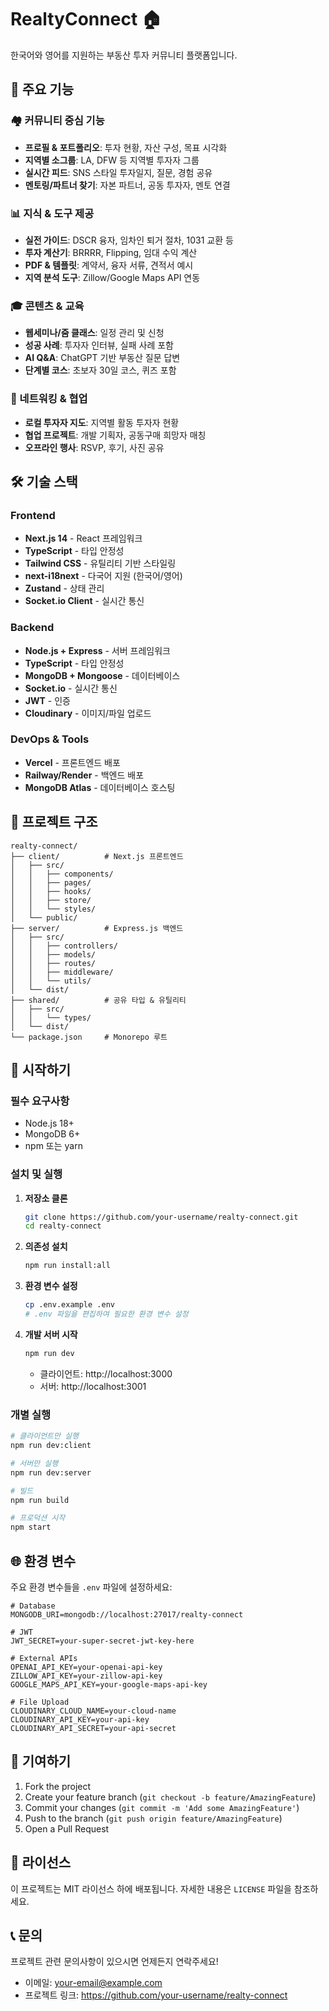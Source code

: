 # RealtyConnect 🏠

한국어와 영어를 지원하는 부동산 투자 커뮤니티 플랫폼입니다.

## 🚀 주요 기능

### 🏘️ 커뮤니티 중심 기능
- **프로필 & 포트폴리오**: 투자 현황, 자산 구성, 목표 시각화
- **지역별 소그룹**: LA, DFW 등 지역별 투자자 그룹
- **실시간 피드**: SNS 스타일 투자일지, 질문, 경험 공유
- **멘토링/파트너 찾기**: 자본 파트너, 공동 투자자, 멘토 연결

### 📊 지식 & 도구 제공
- **실전 가이드**: DSCR 융자, 임차인 퇴거 절차, 1031 교환 등
- **투자 계산기**: BRRRR, Flipping, 임대 수익 계산
- **PDF & 템플릿**: 계약서, 융자 서류, 견적서 예시
- **지역 분석 도구**: Zillow/Google Maps API 연동

### 🎓 콘텐츠 & 교육
- **웹세미나/줌 클래스**: 일정 관리 및 신청
- **성공 사례**: 투자자 인터뷰, 실패 사례 포함
- **AI Q&A**: ChatGPT 기반 부동산 질문 답변
- **단계별 코스**: 초보자 30일 코스, 퀴즈 포함

### 🤝 네트워킹 & 협업
- **로컬 투자자 지도**: 지역별 활동 투자자 현황
- **협업 프로젝트**: 개발 기획자, 공동구매 희망자 매칭
- **오프라인 행사**: RSVP, 후기, 사진 공유

## 🛠️ 기술 스택

### Frontend
- **Next.js 14** - React 프레임워크
- **TypeScript** - 타입 안정성
- **Tailwind CSS** - 유틸리티 기반 스타일링
- **next-i18next** - 다국어 지원 (한국어/영어)
- **Zustand** - 상태 관리
- **Socket.io Client** - 실시간 통신

### Backend
- **Node.js + Express** - 서버 프레임워크
- **TypeScript** - 타입 안정성
- **MongoDB + Mongoose** - 데이터베이스
- **Socket.io** - 실시간 통신
- **JWT** - 인증
- **Cloudinary** - 이미지/파일 업로드

### DevOps & Tools
- **Vercel** - 프론트엔드 배포
- **Railway/Render** - 백엔드 배포
- **MongoDB Atlas** - 데이터베이스 호스팅

## 📁 프로젝트 구조

```
realty-connect/
├── client/          # Next.js 프론트엔드
│   ├── src/
│   │   ├── components/
│   │   ├── pages/
│   │   ├── hooks/
│   │   ├── store/
│   │   └── styles/
│   └── public/
├── server/          # Express.js 백엔드
│   ├── src/
│   │   ├── controllers/
│   │   ├── models/
│   │   ├── routes/
│   │   ├── middleware/
│   │   └── utils/
│   └── dist/
├── shared/          # 공유 타입 & 유틸리티
│   ├── src/
│   │   └── types/
│   └── dist/
└── package.json     # Monorepo 루트
```

## 🚀 시작하기

### 필수 요구사항
- Node.js 18+ 
- MongoDB 6+
- npm 또는 yarn

### 설치 및 실행

1. **저장소 클론**
   ```bash
   git clone https://github.com/your-username/realty-connect.git
   cd realty-connect
   ```

2. **의존성 설치**
   ```bash
   npm run install:all
   ```

3. **환경 변수 설정**
   ```bash
   cp .env.example .env
   # .env 파일을 편집하여 필요한 환경 변수 설정
   ```

4. **개발 서버 시작**
   ```bash
   npm run dev
   ```

   - 클라이언트: http://localhost:3000
   - 서버: http://localhost:3001

### 개별 실행

```bash
# 클라이언트만 실행
npm run dev:client

# 서버만 실행
npm run dev:server

# 빌드
npm run build

# 프로덕션 시작
npm start
```

## 🌐 환경 변수

주요 환경 변수들을 `.env` 파일에 설정하세요:

```env
# Database
MONGODB_URI=mongodb://localhost:27017/realty-connect

# JWT
JWT_SECRET=your-super-secret-jwt-key-here

# External APIs
OPENAI_API_KEY=your-openai-api-key
ZILLOW_API_KEY=your-zillow-api-key
GOOGLE_MAPS_API_KEY=your-google-maps-api-key

# File Upload
CLOUDINARY_CLOUD_NAME=your-cloud-name
CLOUDINARY_API_KEY=your-api-key
CLOUDINARY_API_SECRET=your-api-secret
```

## 🤝 기여하기

1. Fork the project
2. Create your feature branch (`git checkout -b feature/AmazingFeature`)
3. Commit your changes (`git commit -m 'Add some AmazingFeature'`)
4. Push to the branch (`git push origin feature/AmazingFeature`)
5. Open a Pull Request

## 📝 라이선스

이 프로젝트는 MIT 라이선스 하에 배포됩니다. 자세한 내용은 `LICENSE` 파일을 참조하세요.

## 📞 문의

프로젝트 관련 문의사항이 있으시면 언제든지 연락주세요!

- 이메일: your-email@example.com
- 프로젝트 링크: https://github.com/your-username/realty-connect 